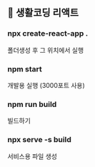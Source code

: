 ## 🌈 생활코딩 리액트

### npx create-react-app .
폴더생성 후 그 위치에서 실행

### npm start
개발용 실행 (3000포트 사용)

### npm run build
빌드하기

### npx serve -s build
서비스용 파일 생성
